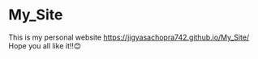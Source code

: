 # My_Site
This is my personal website
 https://jigyasachopra742.github.io/My_Site/
 Hope you all like it!!😊
